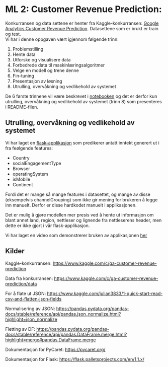 # ML 2: Customer Revenue Prediction:
Konkurransen og data settene er henter fra Kaggle-konkurransen: [Google Analytics Customer Revenue Prediction](https://www.kaggle.com/c/ga-customer-revenue-prediction). Datasettene som er brukt er train og test.  
Vi har i denne oppgaven vært igjennom følgende trinn: 
1.	Problemstilling
2.	Hente data
3.	Utforske og visualisere data
4.	Forbedrede data til maskinlæringsalgoritmer 
5.	Velge en modell og trene denne
6.	Fin-tuning
7.	Presentasjon av løsning
8.	Utrulling, overvåkning og vedlikehold av systemet

De 6 første trinnene vil være beskrevet i [notebooken](Customer-revenue-prediction.ipynb) og det er derfor kun utrulling, overvåkning og vedlikehold av systemet (trinn 8) som presenteres i README-filen.
## Utrulling, overvåkning og vedlikehold av systemet
Vi har laget en [flask-applikasjon](pred_rev_web/ver1/) som predikerer antatt inntekt generert ut i fra feølgende features:
- Country
- socialEngagementType
- Browser
- operatingSystem
- isMobile
- Continent

Fordi det er mange så mange features i datasettet, og mange av disse (eksempelvis channelGrouping) som ikke gir mening for brukeren å legge inn manuelt. Derfor er disse hardkodet manuelt i applikasjonen. 

Det er mulig å gjøre modellen mer presis ved å hente ut informasjon om blant annet land, region, nettleser og lignende fra nettleserens header, men dette er ikke gjort i vår flask-applikasjon. 

Vi har laget en video som demonstrerer bruken av applikasjonen [her](https://www.youtube.com)
## Kilder
Kaggle-konkurransen: https://www.kaggle.com/c/ga-customer-revenue-prediction 

Data fra konkurransen: https://www.kaggle.com/c/ga-customer-revenue-prediction/data

For å flate ut JSON: https://www.kaggle.com/julian3833/1-quick-start-read-csv-and-flatten-json-fields 

Normalisering av JSON: https://pandas.pydata.org/pandas-docs/stable/reference/api/pandas.json_normalize.html?highlight=json_normalize 

Fletting av DF: https://pandas.pydata.org/pandas-docs/stable/reference/api/pandas.DataFrame.merge.html?highlight=merge#pandas.DataFrame.merge 

Dokumentasjon for PyCaret: https://pycaret.org/ 

Dokumentasjon for Flask: https://flask.palletsprojects.com/en/1.1.x/ 
